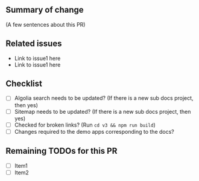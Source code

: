 ## Summary of change

(A few sentences about this PR)

## Related issues

- Link to issue1 here
- Link to issue1 here

## Checklist

- [ ] Algolia search needs to be updated? (If there is a new sub docs project, then yes)
- [ ] Sitemap needs to be updated? (If there is a new sub docs project, then yes)
- [ ] Checked for broken links? (Run `cd v3 && npm run build`)
- [ ] Changes required to the demo apps corresponding to the docs?

## Remaining TODOs for this PR

- [ ] Item1
- [ ] Item2
